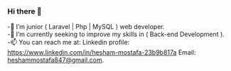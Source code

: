 ### Hi there 👋
-🔭 I’m junior ( Laravel | Php | MySQL ) web developer.\
-🌱 I’m currently seeking to improve my skills in ( Back-end Development ).\
-📫 You can reach me at: Linkedin profile: https://www.linkedin.com/in/hesham-mostafa-23b9b817a Email: heshammostafa847@gmail.com.
